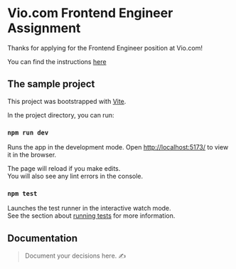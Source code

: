 # Vio.com Frontend Engineer Assignment

Thanks for applying for the Frontend Engineer position at Vio.com!

You can find the instructions [here](INSTRUCTIONS.md)

## The sample project

This project was bootstrapped with [Vite](https://vitejs.dev/).

In the project directory, you can run:

### `npm run dev`

Runs the app in the development mode.
Open [http://localhost:5173/](http://localhost:5173/) to view it in the browser.

The page will reload if you make edits.<br />
You will also see any lint errors in the console.

### `npm test`

Launches the test runner in the interactive watch mode.<br />
See the section about [running tests](https://facebook.github.io/create-react-app/docs/running-tests) for more information.

## Documentation

> Document your decisions here. ✍️
